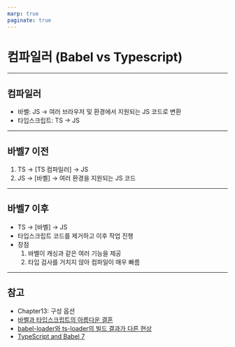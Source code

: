 ```yaml
---
marp: true
paginate: true
---
```


# 컴파일러 (Babel vs Typescript)

---

## 컴파일러

- 바벨: JS -> 여러 브라우저 및 환경에서 지원되는 JS 코드로 변환
- 타입스크립트: TS -> JS

---

## 바벨7 이전

1. TS -> [TS 컴파일러] -> JS
2. JS -> [바벨] -> 여러 환경을 지원되는 JS 코드

---

## 바벨7 이후

- TS -> [바벨] -> JS
- 타입스크립트 코드를 제거하고 이후 작업 진행
- 장점
  1. 바벨이 캐싱과 같은 여러 기능을 제공
  2. 타입 검사를 거치지 않아 컴파일이 매우 빠름

---

## 참고

- Chapter13: 구성 옵션
- [바벨과 타입스크립트의 아름다운 결혼](https://ui.toast.com/weekly-pick/ko_20181220)
- [babel-loader와 ts-loader의 빌드 결과가 다른 현상](https://jeonghwan-kim.github.io/dev/2021/03/08/babel-typescript.html)
- [TypeScript and Babel 7](https://devblogs.microsoft.com/typescript/typescript-and-babel-7/)